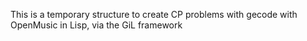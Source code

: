This is a temporary structure to create CP problems with gecode with OpenMusic in Lisp, via the GiL framework
